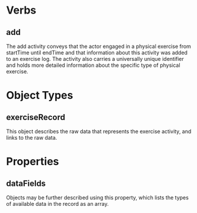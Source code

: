 Verbs
=====

add
---

The add activity conveys that the actor engaged in a physical exercise from startTime until endTime and that information about this activity was added to an exercise log. The activity also carries a universally unique identifier and holds more detailed information about the specific type of physical exercise.


Object Types
============

exerciseRecord
--------------

This object describes the raw data that represents the exercise activity, and links to the raw data.


Properties
==========

dataFields
----------

Objects may be further described using this property, which lists the types of available data in the record as an array.
